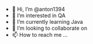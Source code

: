 - 👋 Hi, I’m @anton1394
- 👀 I’m interested in QA
- 🌱 I’m currently learning Java
- 💞️ I’m looking to collaborate on 
- 📫 How to reach me ...

<!---
anton1394/anton1394 is a ✨ special ✨ repository because its `README.md` (this file) appears on your GitHub profile.
You can click the Preview link to take a look at your changes.
--->
